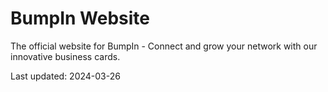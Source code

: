 # BumpIn Website

The official website for BumpIn - Connect and grow your network with our innovative business cards.

Last updated: 2024-03-26
